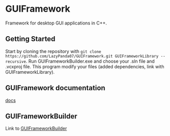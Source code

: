 # GUIFramework
Framework for desktop GUI applications in C++.

## Getting Started
Start by cloning the repository with `git clone https://github.com/LazyPanda07/GUIFramework.git GUIFrameworkLibrary --recursive`.
Run GUIFrameworkBuilder.exe and choose your .sln file and .vcxproj file. This program modify your files (added dependencies, link with GUIFrameworkLibrary).

## GUIFramework documentation
[docs](https://lazypanda07.github.io/GUIFramework/)

## GUIFrameworkBuilder
Link to [GUIFrameworkBuilder](https://github.com/LazyPanda07/GUIFrameworkBuilder)
